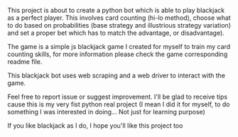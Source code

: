 
This project is about to create a python bot which is able to play blackjack as a perfect player. This
involves card counting (hi-lo method), choose what to do based on probabilities (base strategy and illustrious
strategy variation) and set a proper bet which has to match the advantage, or disadvantage).

The game is a simple js blackjack game I created for myself to train my card counting skills, for more 
information please check the game corresponding readme file.

This blackjack bot uses web scraping and a web driver to interact with the game.

Feel free to report issue or suggest improvement. I'll be glad to receive tips cause this is my very fist python
real project (I mean I did it for myself, to do something I was interested in doing... Not just for learning 
purpose)

If you like blackjack as I do, I hope you'll like this project too
